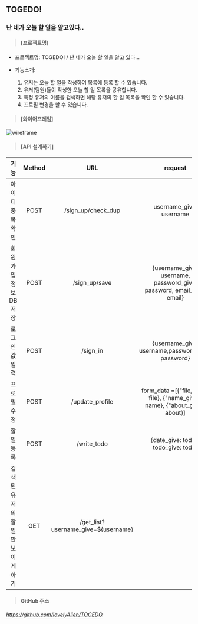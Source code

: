 ## TOGEDO!

### 난 네가 오늘 할 일을 알고있다..



> #### [프로젝트명]

- 프로젝트명:  TOGEDO! / 난 네가 오늘 할 일을 알고 있다...

- 기능소개: 
  1. 유저는 오늘 할 일을 작성하여 목록에 등록 할 수 있습니다.
  2. 유저(팀원)들이 작성한 오늘 할 일 목록을 공유합니다.
  3. 특정 유저의 이름을 검색하면 해당 유저의 할 일 목록을 확인 할 수 있습니다.
  4. 프로필 변경을 할 수 있습니다. 



> #### [와이어프레임]

![wireframe](https://user-images.githubusercontent.com/54395509/109492813-dfb58900-7ace-11eb-9e0c-e5616c26d3b6.png)





> #### [API 설계하기]



|               기능                | Method |                  URL                  |                           request                            |                           response                           |
| :-------------------------------: | :----: | :-----------------------------------: | :----------------------------------------------------------: | :----------------------------------------------------------: |
|         아이디 중복 확인          |  POST  |           /sign_up/check_dup           |                   username_give: username                    |       jsonify({'result': 'success', 'exists': exists})       |
|       회원가입 정보 DB 저장       |  POST  |             /sign_up/save             | {username_give: username, password_give: password, email_give: email} |                jsonify({'result': 'success'})                |
|          로그인 값 입력           |  POST  |               /sign_in                |      {username_give: username,password_give: password}       |        jsonify({'result': 'success', 'token': token})        |
|            프로필 수정            |  POST  |            /update_profile            | form_data =[{"file_give": file}, {"name_give", name}, {"about_give", about}] | jsonify({"result": "success", 'msg': '할 일을 업데이트했습니다.'}) |
|            할 일 등록             |  POST  |              /write_todo              |             {date_give: today, todo_give: todo}              |                                                              |
| 검색된 유저의 할 일만 보이게 하기 |  GET   | /get_list?username_give=${username} |                                                              | {"result": "success", "msg": "할 일을 가져왔습니다.", "list": list} |





> #### GitHub 주소 

######   https://github.com/lovelyAlien/TOGEDO
